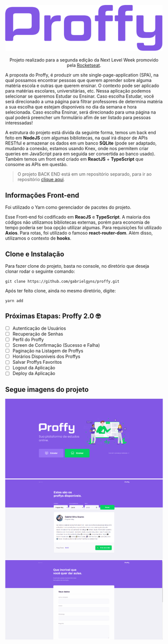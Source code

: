 <p align="center">
  <img src="/imagens_projeto/logo.svg" />
  <br /><br /> 
  Projeto realizado para a segunda edição da Next Level Week promovido pela <a href="https://rocketseat.com.br/" target="_blank">Rocketseat</a>.
</p>

A proposta do Proffy, é produzir um site single-page-application (SPA), na qual possamos encontrar pessoas que querem aprender sobre alguma matéria escola e outras que querem ensinar. O contexto pode ser aplicado para matérias escolares, universitárias, etc.
Nessa aplicação podemos selecionar se queremos Estudar ou Ensinar. Caso escolha Estudar, você será direcionado a uma página para filtrar professores de determina matéria a sua escolha que estejam disponíveis no dia da semana e hora selecionada. Caso escolha Ensinar, será direcionado para uma página na qual poderá preencher um formulário afim de ser listado para pessoas interessadas!

A estrutura do projeto está divida da seguinte forma, temos um back end feito em **NodeJS** com algumas bibliotecas, na qual irá dispor de APIs RESTful e armazenar os dados em um banco **SQLite** (pode ser adaptado, mudando a conexão, estamos usando Knex, onde nos permitem criar queries em JavaScript para em seguida ser convertida ao banco usado).
Também temos um front end criado em **ReactJS** + **TypeScript** que consome as APIs em questão.

>O projeto BACK END está em um repositório separado, para ir ao repositório [clique aqui](https://github.com/gabrielgyns/proffy-server).

## Informações Front-end

Foi utilizado o Yarn como gerenciador de pacotes do projeto.

Esse Front-end foi codificado em **ReacJS** e **TypeScript**. A maioria dos códigos não utilizamos bibliotecas externas, porém para economia de tempo poderia ser boa opção utilizar algumas. Para requisições foi utilizado **Axios**. Para rotas, foi utilizado o famoso **react-router-dom**.
Além disso, utilizamos o contexto de **hooks**.

## Clone e Instalação

Para fazer clone do projeto, basta no console, no diretório que deseja clonar rodar o seguinte comando:

`git clone https://github.com/gabrielgyns/proffy.git`

Após ter feito clone, ainda no mesmo diretório, digite:

`yarn add`

## Próximas Etapas: Proffy 2.0 :nerd_face:

- [ ] Autenticação de Usuários
- [ ] Recuperação de Senhas
- [ ] Perfil do Proffy
- [ ] Screen de Confirmação (Sucesso e Falha)
- [ ] Paginação na Listagem de Proffys
- [ ] Horários Disponíveis dos Proffys 
- [ ] Salvar Proffys Favoritos
- [ ] Logout da Aplicação
- [ ] Deploy da Aplicação

## Segue imagens do projeto

<img src="/imagens_projeto/landing.png" />
<img src="/imagens_projeto/TeacherList.png" />
<img src="/imagens_projeto/TeacherForm.gif" />
